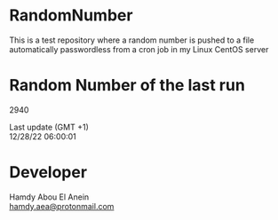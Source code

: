 # RandomNumber    
This is a test repository where a random number is pushed to a file automatically passwordless from a cron job in my Linux CentOS server    
# Random Number of the last run   
2940
      
Last update (GMT +1)    
12/28/22 06:00:01
# Developer    
Hamdy Abou El Anein   
hamdy.aea@protonmail.com
